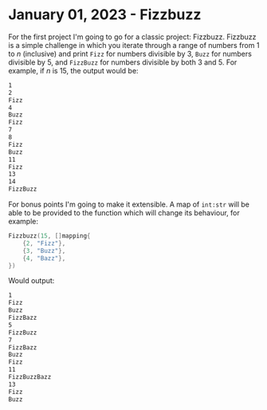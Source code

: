 # January 01, 2023 - Fizzbuzz

For the first project I'm going to go for a classic project: Fizzbuzz. Fizzbuzz is a simple challenge in which you iterate through a range of numbers from 1 to *n* (inclusive) and print `Fizz` for numbers divisible by 3, `Buzz` for numbers divisible by 5, and `FizzBuzz` for numbers divisible by both 3 and 5. For example, if *n* is 15, the output would be:

```txt
1
2
Fizz
4
Buzz
Fizz
7
8
Fizz
Buzz
11
Fizz
13
14
FizzBuzz
```

For bonus points I'm going to make it extensible. A map of `int:str` will be able to be provided to the function which will change its behaviour, for example:

```go
Fizzbuzz(15, []mapping{
    {2, "Fizz"},
    {3, "Buzz"},
    {4, "Bazz"},
})
```

Would output:

```txt
1
Fizz
Buzz
FizzBazz
5
FizzBuzz
7
FizzBazz
Buzz
Fizz
11
FizzBuzzBazz
13
Fizz
Buzz
```
